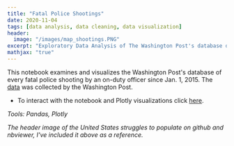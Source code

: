 ```yaml
---
title: "Fatal Police Shootings"
date: 2020-11-04
tags: [data analysis, data cleaning, data visualization]
header:
  image: "/images/map_shootings.PNG" 
excerpt: "Exploratory Data Analysis of The Washington Post's database documenting every fatal shooting by an on-duty police officer since Jan. 1, 2015. _Tools: Pandas, Plotly_"
mathjax: "true"
---
```

This notebook examines and visualizes the Washington Post's database of every fatal police shooting by an on-duty officer since Jan. 1, 2015. The [data](https://github.com/washingtonpost/data-police-shootings/blob/master/fatal-police-shootings-data.csv) was collected by the Washington Post. 
 
- To interact with the notebook and Plotly visualizations click [here](https://nbviewer.jupyter.org/github/mdreck/mdreck.github.io/blob/master/police_shootings/wp_police_shootings.ipynb#).

_Tools: Pandas, Plotly_

*The header image of the United States struggles to populate on github and nbviewer, I've included it above as a reference.*
